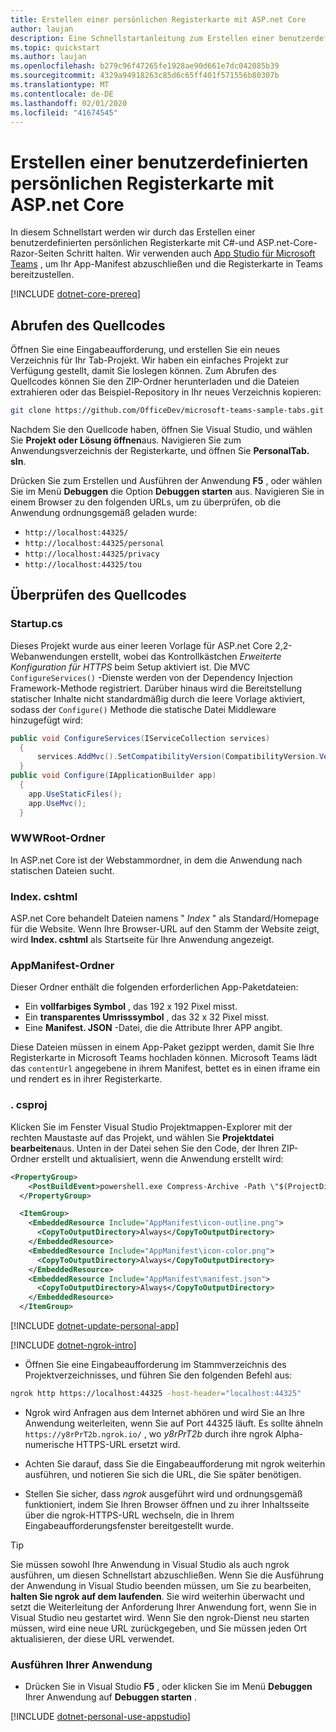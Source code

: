 ```yaml
---
title: Erstellen einer persönlichen Registerkarte mit ASP.net Core
author: laujan
description: Eine Schnellstartanleitung zum Erstellen einer benutzerdefinierten persönlichen Registerkarte mit ASP.net Core.
ms.topic: quickstart
ms.author: laujan
ms.openlocfilehash: b279c96f47265fe1928ae90d661e7dc042085b39
ms.sourcegitcommit: 4329a94918263c85d6c65ff401f571556b80307b
ms.translationtype: MT
ms.contentlocale: de-DE
ms.lasthandoff: 02/01/2020
ms.locfileid: "41674545"
---
```

# <a name="create-a-custom-personal-tab-with-aspnet-core"></a>Erstellen einer benutzerdefinierten persönlichen Registerkarte mit ASP.net Core

In diesem Schnellstart werden wir durch das Erstellen einer benutzerdefinierten persönlichen Registerkarte mit C#-und ASP.net-Core-Razor-Seiten Schritt halten. Wir verwenden auch [App Studio für Microsoft Teams](~/concepts/build-and-test/app-studio-overview.md) , um Ihr App-Manifest abzuschließen und die Registerkarte in Teams bereitzustellen.

[!INCLUDE [dotnet-core-prereq](~/includes/tabs/dotnet-core-prereq.md)]

## <a name="get-the-source-code"></a>Abrufen des Quellcodes

Öffnen Sie eine Eingabeaufforderung, und erstellen Sie ein neues Verzeichnis für Ihr Tab-Projekt. Wir haben ein einfaches Projekt zur Verfügung gestellt, damit Sie loslegen können. Zum Abrufen des Quellcodes können Sie den ZIP-Ordner herunterladen und die Dateien extrahieren oder das Beispiel-Repository in Ihr neues Verzeichnis kopieren:

```bash
git clone https://github.com/OfficeDev/microsoft-teams-sample-tabs.git
```

Nachdem Sie den Quellcode haben, öffnen Sie Visual Studio, und wählen Sie **Projekt oder Lösung öffnen**aus. Navigieren Sie zum Anwendungsverzeichnis der Registerkarte, und öffnen Sie **PersonalTab. sln**.

Drücken Sie zum Erstellen und Ausführen der Anwendung **F5** , oder wählen Sie im Menü **Debuggen** die Option **Debuggen starten** aus. Navigieren Sie in einem Browser zu den folgenden URLs, um zu überprüfen, ob die Anwendung ordnungsgemäß geladen wurde:

- `http://localhost:44325/`
- `http://localhost:44325/personal`
- `http://localhost:44325/privacy`
- `http://localhost:44325/tou`

## <a name="review-the-source-code"></a>Überprüfen des Quellcodes

### <a name="startupcs"></a>Startup.cs

Dieses Projekt wurde aus einer leeren Vorlage für ASP.net Core 2,2-Webanwendungen erstellt, wobei das Kontrollkästchen *Erweiterte Konfiguration für HTTPS* beim Setup aktiviert ist. Die MVC `ConfigureServices()` -Dienste werden von der Dependency Injection Framework-Methode registriert. Darüber hinaus wird die Bereitstellung statischer Inhalte nicht standardmäßig durch die leere Vorlage aktiviert, sodass der `Configure()` Methode die statische Datei Middleware hinzugefügt wird:

```csharp
public void ConfigureServices(IServiceCollection services)
  {
      services.AddMvc().SetCompatibilityVersion(CompatibilityVersion.Version_2_2);
  }
public void Configure(IApplicationBuilder app)
  {
    app.UseStaticFiles();
    app.UseMvc();
  }
```

### <a name="wwwroot-folder"></a>WWWRoot-Ordner

In ASP.net Core ist der Webstammordner, in dem die Anwendung nach statischen Dateien sucht.

### <a name="indexcshtml"></a>Index. cshtml

ASP.net Core behandelt Dateien namens " *Index* " als Standard/Homepage für die Website. Wenn Ihre Browser-URL auf den Stamm der Website zeigt, wird **Index. cshtml** als Startseite für Ihre Anwendung angezeigt.

### <a name="appmanifest-folder"></a>AppManifest-Ordner

Dieser Ordner enthält die folgenden erforderlichen App-Paketdateien:

- Ein **vollfarbiges Symbol** , das 192 x 192 Pixel misst.
- Ein **transparentes Umrisssymbol** , das 32 x 32 Pixel misst.
- Eine **Manifest. JSON** -Datei, die die Attribute Ihrer APP angibt.

Diese Dateien müssen in einem App-Paket gezippt werden, damit Sie Ihre Registerkarte in Microsoft Teams hochladen können. Microsoft Teams lädt das `contentUrl` angegebene in ihrem Manifest, bettet es in einen iframe ein und rendert es in ihrer Registerkarte.

### <a name="csproj"></a>. csproj

Klicken Sie im Fenster Visual Studio Projektmappen-Explorer mit der rechten Maustaste auf das Projekt, und wählen Sie **Projektdatei bearbeiten**aus. Unten in der Datei sehen Sie den Code, der Ihren ZIP-Ordner erstellt und aktualisiert, wenn die Anwendung erstellt wird:

```xml
<PropertyGroup>
    <PostBuildEvent>powershell.exe Compress-Archive -Path \"$(ProjectDir)AppManifest\*\" -DestinationPath \"$(TargetDir)tab.zip\" -Force</PostBuildEvent>
  </PropertyGroup>

  <ItemGroup>
    <EmbeddedResource Include="AppManifest\icon-outline.png">
      <CopyToOutputDirectory>Always</CopyToOutputDirectory>
    </EmbeddedResource>
    <EmbeddedResource Include="AppManifest\icon-color.png">
      <CopyToOutputDirectory>Always</CopyToOutputDirectory>
    </EmbeddedResource>
    <EmbeddedResource Include="AppManifest\manifest.json">
      <CopyToOutputDirectory>Always</CopyToOutputDirectory>
    </EmbeddedResource>
  </ItemGroup>
```

[!INCLUDE  [dotnet-update-personal-app](~/includes/tabs/dotnet-update-personal-app.md)]

[!INCLUDE [dotnet-ngrok-intro](~/includes/tabs/dotnet-ngrok-intro.md)]

- Öffnen Sie eine Eingabeaufforderung im Stammverzeichnis des Projektverzeichnisses, und führen Sie den folgenden Befehl aus:

```bash
ngrok http https://localhost:44325 -host-header="localhost:44325"
```

- Ngrok wird Anfragen aus dem Internet abhören und wird Sie an Ihre Anwendung weiterleiten, wenn Sie auf Port 44325 läuft.  Es sollte ähneln `https://y8rPrT2b.ngrok.io/` , wo *y8rPrT2b* durch ihre ngrok Alpha-numerische HTTPS-URL ersetzt wird.

- Achten Sie darauf, dass Sie die Eingabeaufforderung mit ngrok weiterhin ausführen, und notieren Sie sich die URL, die Sie später benötigen.

- Stellen Sie sicher, dass *ngrok* ausgeführt wird und ordnungsgemäß funktioniert, indem Sie Ihren Browser öffnen und zu ihrer Inhaltsseite über die ngrok-HTTPS-URL wechseln, die in Ihrem Eingabeaufforderungsfenster bereitgestellt wurde.

>[!TIP]
>Sie müssen sowohl Ihre Anwendung in Visual Studio als auch ngrok ausführen, um diesen Schnellstart abzuschließen. Wenn Sie die Ausführung der Anwendung in Visual Studio beenden müssen, um Sie zu bearbeiten, **halten Sie ngrok auf dem laufenden**. Sie wird weiterhin überwacht und setzt die Weiterleitung der Anforderung Ihrer Anwendung fort, wenn Sie in Visual Studio neu gestartet wird. Wenn Sie den ngrok-Dienst neu starten müssen, wird eine neue URL zurückgegeben, und Sie müssen jeden Ort aktualisieren, der diese URL verwendet.

### <a name="run-your-application"></a>Ausführen Ihrer Anwendung

- Drücken Sie in Visual Studio **F5** , oder klicken Sie im Menü **Debuggen** Ihrer Anwendung auf **Debuggen starten** .

[!INCLUDE [dotnet-personal-use-appstudio](~/includes/tabs/dotnet-personal-use-appstudio.md)]
